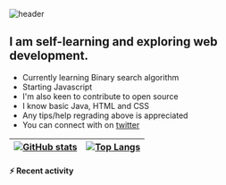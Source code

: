 ![header](https://user-images.githubusercontent.com/107629121/197706347-d7785950-7d11-4394-b6aa-b047d5a35674.png)

                      
                    
## I am self-learning and exploring web development. 

 - Currently learning Binary search algorithm
 - Starting Javascript
 - I'm also keen to contribute to open source
 - I know basic Java, HTML and CSS
 - Any tips/help regrading above is appreciated
 - You can connect with on [twitter](https://twitter.com/Heyyshum)


| [![GitHub stats](https://github-readme-stats.vercel.app/api?username=Shumaila-sayed&hide=stars&show_icons=true&theme=tokyonight)](https://github.com/anuraghazra/github-readme-stats) | [![Top Langs](https://github-readme-stats.vercel.app/api/top-langs/?username=Shumaila-sayed&theme=tokyonight)](https://github.com/anuraghazra/github-readme-stats) |
| ------------ | ------------ |

#### :zap: Recent activity
<!--START_SECTION:activity-->





<!--END_SECTION:activity-->
